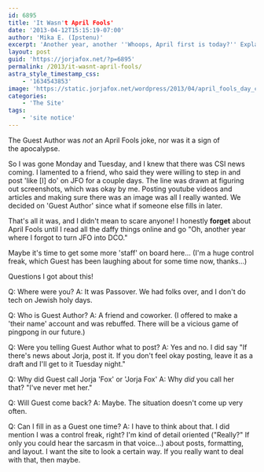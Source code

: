 ```yaml
---
id: 6895
title: 'It Wasn't April Fools'
date: '2013-04-12T15:15:19-07:00'
author: 'Mika E. (Ipstenu)'
excerpt: 'Another year, another ''Whoops, April first is today?'' Explaining about who the guest author was the other week!'
layout: post
guid: 'https://jorjafox.net/?p=6895'
permalink: /2013/it-wasnt-april-fools/
astra_style_timestamp_css:
    - '1634543853'
image: 'https://static.jorjafox.net/wordpress/2013/04/april_fools_day_coupon1.png'
categories:
    - 'The Site'
tags:
    - 'site notice'
---
```


The Guest Author was <em>not</em> an April Fools joke, nor was it a sign of the apocalypse.

So I was gone Monday and Tuesday, and I knew that there was CSI news coming. I lamented to a friend, who said they were willing to step in and post 'like [I] do' on JFO for a couple days. The line was drawn at figuring out screenshots, which was okay by me. Posting youtube videos and articles and making sure there was an image was all I really wanted. We decided on 'Guest Author' since what if someone else fills in later.

That's all it was, and I didn't mean to scare anyone! I honestly **forget** about April Fools until I read all the daffy things online and go "Oh, another year where I forgot to turn JFO into DCO."

Maybe it's time to get some more 'staff' on board here... (I'm a huge control freak, which Guest has been laughing about for some time now, thanks...)

Questions I got about this!

Q: Where were you?
A: It was Passover. We had folks over, and I don't do tech on Jewish holy days.

Q: Who is Guest Author?
A: A friend and coworker. (I offered to make a 'their name' account and was rebuffed. There will be a vicious game of pingpong in our future.)

Q: Were you telling Guest Author what to post?
A: Yes and no. I did say "If there's news about Jorja, post it. If you don't feel okay posting, leave it as a draft and I'll get to it Tuesday night."

Q: Why did Guest call Jorja 'Fox' or 'Jorja Fox'
A: Why <em>did</em> you call her that? "I've never met her."

Q: Will Guest come back?
A: Maybe. The situation doesn't come up very often.

Q: Can I fill in as a Guest one time?
A: I have to think about that. I did mention I was a control freak, right? I'm kind of detail oriented ("Really?" If only you could hear the sarcasm in that voice...) about posts, formatting, and layout. I want the site to look a certain way. If you really want to deal with that, then maybe.
